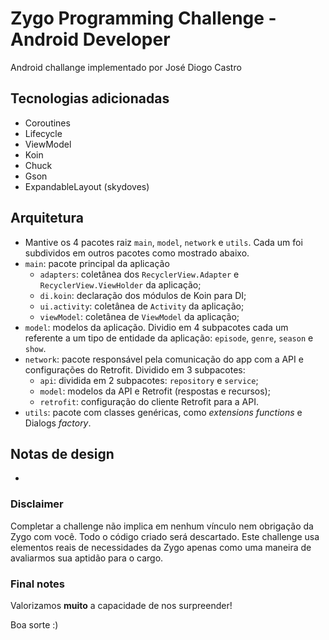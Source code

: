 # Zygo Programming Challenge - Android Developer
Android challange implementado por José Diogo Castro

## Tecnologias adicionadas
* Coroutines
* Lifecycle
* ViewModel
* Koin
* Chuck
* Gson
* ExpandableLayout (skydoves)

## Arquitetura
* Mantive os 4 pacotes raiz `main`, `model`, `network` e `utils`. Cada um foi subdividos em outros pacotes como mostrado abaixo.
* `main`: pacote principal da aplicação
    * `adapters`: coletânea dos `RecyclerView.Adapter` e `RecyclerView.ViewHolder` da aplicação;
    * `di.koin`: declaração dos módulos de Koin para DI;
    * `ui.activity`: coletânea de `Activity` da aplicação;
    * `viewModel`: coletânea de `ViewModel` da aplicação;
* `model`: modelos da aplicação. Dividio em 4 subpacotes cada um referente a um tipo de entidade da aplicação: `episode`, `genre`, `season` e `show`.
* `network`:  pacote responsável pela comunicação do app com a API e configurações do Retrofit. Dividido em 3 subpacotes:
    * `api`: dividida em 2 subpacotes: `repository` e `service`;
    * `model`: modelos da API e Retrofit (respostas e recursos);
    * `retrofit`: configuração do cliente Retrofit para a API.
* `utils`: pacote com classes genéricas, como *extensions functions* e Dialogs *factory*.

## Notas de design

*

### Disclaimer

Completar a challenge não implica em nenhum vínculo nem obrigação da Zygo
com você. Todo o código criado será descartado. Este challenge usa elementos
reais de necessidades da Zygo apenas como uma maneira de avaliarmos sua
aptidão para o cargo.

### Final notes

Valorizamos **muito** a capacidade de nos surpreender!

Boa sorte :)
